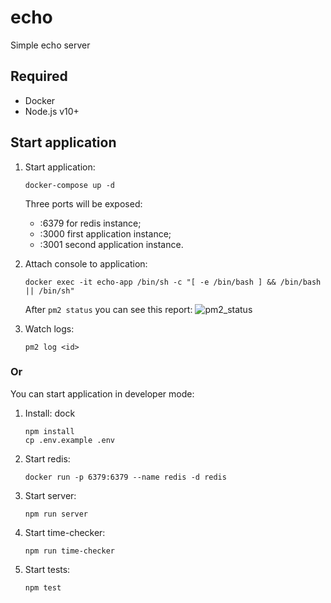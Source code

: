 # echo

Simple echo server

## Required

- Docker
- Node.js v10+

## Start application

1. Start application:

   ```
   docker-compose up -d
   ```

   Three ports will be exposed:

   - :6379 for redis instance;
   - :3000 first application instance;
   - :3001 second application instance.

2. Attach console to application:

   ```
   docker exec -it echo-app /bin/sh -c "[ -e /bin/bash ] && /bin/bash || /bin/sh"
   ```

   After `pm2 status` you can see this report:
   ![pm2_status](https://bl00dhound.s3.amazonaws.com/images/pm2_status.png)

3. Watch logs:

   ```
   pm2 log <id>
   ```

### Or

You can start application in developer mode:

1. Install:
   dock

   ```
   npm install
   cp .env.example .env
   ```

2. Start redis:

   ```
   docker run -p 6379:6379 --name redis -d redis
   ```

3. Start server:

   ```
   npm run server
   ```

4. Start time-checker:

   ```
   npm run time-checker
   ```

5. Start tests:

   ```
   npm test
   ```
